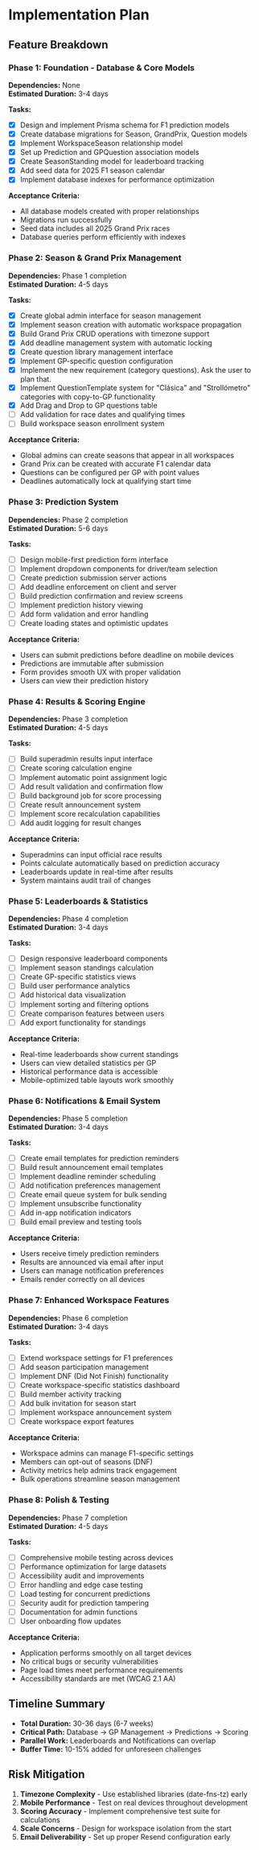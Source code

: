 # Implementation Plan

## Feature Breakdown

### Phase 1: Foundation - Database & Core Models
**Dependencies:** None  
**Estimated Duration:** 3-4 days

**Tasks:**
- [x] Design and implement Prisma schema for F1 prediction models
- [x] Create database migrations for Season, GrandPrix, Question models
- [x] Implement WorkspaceSeason relationship model
- [x] Set up Prediction and GPQuestion association models
- [x] Create SeasonStanding model for leaderboard tracking
- [x] Add seed data for 2025 F1 season calendar
- [x] Implement database indexes for performance optimization

**Acceptance Criteria:**
- All database models created with proper relationships
- Migrations run successfully
- Seed data includes all 2025 Grand Prix races
- Database queries perform efficiently with indexes

### Phase 2: Season & Grand Prix Management
**Dependencies:** Phase 1 completion  
**Estimated Duration:** 4-5 days

**Tasks:**
- [x] Create global admin interface for season management
- [x] Implement season creation with automatic workspace propagation
- [x] Build Grand Prix CRUD operations with timezone support
- [x] Add deadline management system with automatic locking
- [x] Create question library management interface
- [x] Implement GP-specific question configuration
- [x] Implement the new requirement (category questions). Ask the user to plan that.
- [x] Implement QuestionTemplate system for "Clásica" and "Strollómetro" categories with copy-to-GP functionality
- [x] Add Drag and Drop to GP questions table
- [ ] Add validation for race dates and qualifying times
- [ ] Build workspace season enrollment system

**Acceptance Criteria:**
- Global admins can create seasons that appear in all workspaces
- Grand Prix can be created with accurate F1 calendar data
- Questions can be configured per GP with point values
- Deadlines automatically lock at qualifying start time

### Phase 3: Prediction System
**Dependencies:** Phase 2 completion  
**Estimated Duration:** 5-6 days

**Tasks:**
- [ ] Design mobile-first prediction form interface
- [ ] Implement dropdown components for driver/team selection
- [ ] Create prediction submission server actions
- [ ] Add deadline enforcement on client and server
- [ ] Build prediction confirmation and review screens
- [ ] Implement prediction history viewing
- [ ] Add form validation and error handling
- [ ] Create loading states and optimistic updates

**Acceptance Criteria:**
- Users can submit predictions before deadline on mobile devices
- Predictions are immutable after submission
- Form provides smooth UX with proper validation
- Users can view their prediction history

### Phase 4: Results & Scoring Engine
**Dependencies:** Phase 3 completion  
**Estimated Duration:** 4-5 days

**Tasks:**
- [ ] Build superadmin results input interface
- [ ] Create scoring calculation engine
- [ ] Implement automatic point assignment logic
- [ ] Add result validation and confirmation flow
- [ ] Build background job for score processing
- [ ] Create result announcement system
- [ ] Implement score recalculation capabilities
- [ ] Add audit logging for result changes

**Acceptance Criteria:**
- Superadmins can input official race results
- Points calculate automatically based on prediction accuracy
- Leaderboards update in real-time after results
- System maintains audit trail of changes

### Phase 5: Leaderboards & Statistics
**Dependencies:** Phase 4 completion  
**Estimated Duration:** 3-4 days

**Tasks:**
- [ ] Design responsive leaderboard components
- [ ] Implement season standings calculation
- [ ] Create GP-specific statistics views
- [ ] Build user performance analytics
- [ ] Add historical data visualization
- [ ] Implement sorting and filtering options
- [ ] Create comparison features between users
- [ ] Add export functionality for standings

**Acceptance Criteria:**
- Real-time leaderboards show current standings
- Users can view detailed statistics per GP
- Historical performance data is accessible
- Mobile-optimized table layouts work smoothly

### Phase 6: Notifications & Email System
**Dependencies:** Phase 5 completion  
**Estimated Duration:** 3-4 days

**Tasks:**
- [ ] Create email templates for prediction reminders
- [ ] Build result announcement email templates
- [ ] Implement deadline reminder scheduling
- [ ] Add notification preferences management
- [ ] Create email queue system for bulk sending
- [ ] Implement unsubscribe functionality
- [ ] Add in-app notification indicators
- [ ] Build email preview and testing tools

**Acceptance Criteria:**
- Users receive timely prediction reminders
- Results are announced via email after input
- Users can manage notification preferences
- Emails render correctly on all devices

### Phase 7: Enhanced Workspace Features
**Dependencies:** Phase 6 completion  
**Estimated Duration:** 3-4 days

**Tasks:**
- [ ] Extend workspace settings for F1 preferences
- [ ] Add season participation management
- [ ] Implement DNF (Did Not Finish) functionality
- [ ] Create workspace-specific statistics dashboard
- [ ] Build member activity tracking
- [ ] Add bulk invitation for season start
- [ ] Implement workspace announcement system
- [ ] Create workspace export features

**Acceptance Criteria:**
- Workspace admins can manage F1-specific settings
- Members can opt-out of seasons (DNF)
- Activity metrics help admins track engagement
- Bulk operations streamline season management

### Phase 8: Polish & Testing
**Dependencies:** Phase 7 completion  
**Estimated Duration:** 4-5 days

**Tasks:**
- [ ] Comprehensive mobile testing across devices
- [ ] Performance optimization for large datasets
- [ ] Accessibility audit and improvements
- [ ] Error handling and edge case testing
- [ ] Load testing for concurrent predictions
- [ ] Security audit for prediction tampering
- [ ] Documentation for admin functions
- [ ] User onboarding flow updates

**Acceptance Criteria:**
- Application performs smoothly on all target devices
- No critical bugs or security vulnerabilities
- Page load times meet performance requirements
- Accessibility standards are met (WCAG 2.1 AA)

## Timeline Summary

- **Total Duration:** 30-36 days (6-7 weeks)
- **Critical Path:** Database → GP Management → Predictions → Scoring
- **Parallel Work:** Leaderboards and Notifications can overlap
- **Buffer Time:** 10-15% added for unforeseen challenges

## Risk Mitigation

1. **Timezone Complexity** - Use established libraries (date-fns-tz) early
2. **Mobile Performance** - Test on real devices throughout development
3. **Scoring Accuracy** - Implement comprehensive test suite for calculations
4. **Scale Concerns** - Design for workspace isolation from the start
5. **Email Deliverability** - Set up proper Resend configuration early